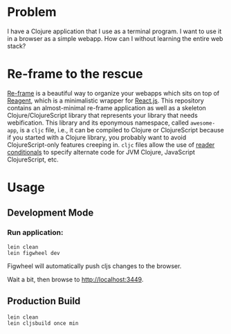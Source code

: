 # Problem

I have a Clojure application that I use as a terminal program. I want to use it in a browser as a simple webapp. How can I without learning the entire web stack?

# Re-frame to the rescue

[Re-frame](https://github.com/Day8/re-frame) is a beautiful way to organize your webapps which sits on top of [Reagent](http://reagent-project.github.io/), which is a minimalistic wrapper for [React.js](https://facebook.github.io/react/). This repository contains an almost-minimal re-frame application as well as a skeleton Clojure/ClojureScript library that represents your library that needs webification. This library and its eponymous namespace, called `awesome-app`, is a `cljc` file, i.e., it can be compiled to Clojure or ClojureScript because if you started with a Clojure library, you probably want to avoid ClojureScript-only features creeping in. `cljc` files allow the use of [reader conditionals](http://clojure.org/guides/reader_conditionals) to specify alternate code for JVM Clojure, JavaScript ClojureScript, etc.

# Usage

## Development Mode

### Run application:

```
lein clean
lein figwheel dev
```

Figwheel will automatically push cljs changes to the browser.

Wait a bit, then browse to [http://localhost:3449](http://localhost:3449).

## Production Build

```
lein clean
lein cljsbuild once min
```
